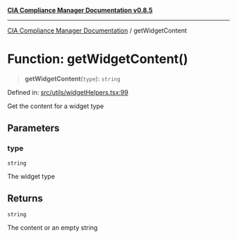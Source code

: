 [**CIA Compliance Manager Documentation v0.8.5**](../README.md)

***

[CIA Compliance Manager Documentation](../globals.md) / getWidgetContent

# Function: getWidgetContent()

> **getWidgetContent**(`type`): `string`

Defined in: [src/utils/widgetHelpers.tsx:99](https://github.com/Hack23/cia-compliance-manager/blob/eca22610f41e5f6b6c0cece88769b1ffbe9db4bd/src/utils/widgetHelpers.tsx#L99)

Get the content for a widget type

## Parameters

### type

`string`

The widget type

## Returns

`string`

The content or an empty string
